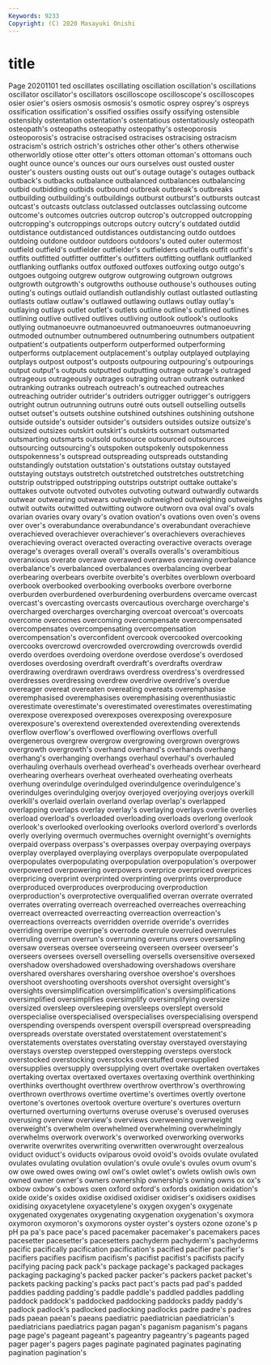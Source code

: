 ```yaml
---
Keywords: 9233
Copyright: (C) 2020 Masayuki Onishi
---
```


# title
Page 20201101
ted oscillates oscillating oscillation oscillation's
oscillations oscillator oscillator's oscillators oscilloscope oscilloscope's oscilloscopes osier osier's osiers
osmosis osmosis's osmotic osprey osprey's ospreys ossification ossification's ossified ossifies
ossify ossifying ostensible ostensibly ostentation ostentation's ostentatious ostentatiously osteopath osteopath's
osteopaths osteopathy osteopathy's osteoporosis osteoporosis's ostracise ostracised ostracises ostracising ostracism
ostracism's ostrich ostrich's ostriches other other's others otherwise otherworldly otiose
otter otter's otters ottoman ottoman's ottomans ouch ought ounce ounce's
ounces our ours ourselves oust ousted ouster ouster's ousters ousting
ousts out out's outage outage's outages outback outback's outbacks outbalance
outbalanced outbalances outbalancing outbid outbidding outbids outbound outbreak outbreak's outbreaks
outbuilding outbuilding's outbuildings outburst outburst's outbursts outcast outcast's outcasts outclass
outclassed outclasses outclassing outcome outcome's outcomes outcries outcrop outcrop's outcropped
outcropping outcropping's outcroppings outcrops outcry outcry's outdated outdid outdistance outdistanced
outdistances outdistancing outdo outdoes outdoing outdone outdoor outdoors outdoors's outed
outer outermost outfield outfield's outfielder outfielder's outfielders outfields outfit outfit's
outfits outfitted outfitter outfitter's outfitters outfitting outflank outflanked outflanking outflanks
outfox outfoxed outfoxes outfoxing outgo outgo's outgoes outgoing outgrew outgrow
outgrowing outgrown outgrows outgrowth outgrowth's outgrowths outhouse outhouse's outhouses outing
outing's outings outlaid outlandish outlandishly outlast outlasted outlasting outlasts outlaw
outlaw's outlawed outlawing outlaws outlay outlay's outlaying outlays outlet outlet's
outlets outline outline's outlined outlines outlining outlive outlived outlives outliving
outlook outlook's outlooks outlying outmanoeuvre outmanoeuvred outmanoeuvres outmanoeuvring outmoded outnumber
outnumbered outnumbering outnumbers outpatient outpatient's outpatients outperform outperformed outperforming outperforms
outplacement outplacement's outplay outplayed outplaying outplays outpost outpost's outposts outpouring
outpouring's outpourings output output's outputs outputted outputting outrage outrage's outraged
outrageous outrageously outrages outraging outran outrank outranked outranking outranks outreach
outreach's outreached outreaches outreaching outrider outrider's outriders outrigger outrigger's outriggers
outright outrun outrunning outruns outré outs outsell outselling outsells outset
outset's outsets outshine outshined outshines outshining outshone outside outside's outsider
outsider's outsiders outsides outsize outsize's outsized outsizes outskirt outskirt's outskirts
outsmart outsmarted outsmarting outsmarts outsold outsource outsourced outsources outsourcing outsourcing's
outspoken outspokenly outspokenness outspokenness's outspread outspreading outspreads outstanding outstandingly outstation
outstation's outstations outstay outstayed outstaying outstays outstretch outstretched outstretches outstretching
outstrip outstripped outstripping outstrips outstript outtake outtake's outtakes outvote outvoted
outvotes outvoting outward outwardly outwards outwear outwearing outwears outweigh outweighed
outweighing outweighs outwit outwits outwitted outwitting outwore outworn ova oval
oval's ovals ovarian ovaries ovary ovary's ovation ovation's ovations oven
oven's ovens over over's overabundance overabundance's overabundant overachieve overachieved overachiever
overachiever's overachievers overachieves overachieving overact overacted overacting overactive overacts overage
overage's overages overall overall's overalls overalls's overambitious overanxious overate overawe
overawed overawes overawing overbalance overbalance's overbalanced overbalances overbalancing overbear overbearing
overbears overbite overbite's overbites overblown overboard overbook overbooked overbooking overbooks
overbore overborne overburden overburdened overburdening overburdens overcame overcast overcast's overcasting
overcasts overcautious overcharge overcharge's overcharged overcharges overcharging overcoat overcoat's overcoats
overcome overcomes overcoming overcompensate overcompensated overcompensates overcompensating overcompensation overcompensation's overconfident
overcook overcooked overcooking overcooks overcrowd overcrowded overcrowding overcrowds overdid overdo
overdoes overdoing overdone overdose overdose's overdosed overdoses overdosing overdraft overdraft's
overdrafts overdraw overdrawing overdrawn overdraws overdress overdress's overdressed overdresses overdressing
overdrew overdrive overdrive's overdue overeager overeat overeaten overeating overeats overemphasise
overemphasised overemphasises overemphasising overenthusiastic overestimate overestimate's overestimated overestimates overestimating overexpose
overexposed overexposes overexposing overexposure overexposure's overextend overextended overextending overextends overflow
overflow's overflowed overflowing overflows overfull overgenerous overgrew overgrow overgrowing overgrown
overgrows overgrowth overgrowth's overhand overhand's overhands overhang overhang's overhanging overhangs
overhaul overhaul's overhauled overhauling overhauls overhead overhead's overheads overhear overheard
overhearing overhears overheat overheated overheating overheats overhung overindulge overindulged overindulgence
overindulgence's overindulges overindulging overjoy overjoyed overjoying overjoys overkill overkill's overlaid
overlain overland overlap overlap's overlapped overlapping overlaps overlay overlay's overlaying
overlays overlie overlies overload overload's overloaded overloading overloads overlong overlook
overlook's overlooked overlooking overlooks overlord overlord's overlords overly overlying overmuch
overmuches overnight overnight's overnights overpaid overpass overpass's overpasses overpay overpaying
overpays overplay overplayed overplaying overplays overpopulate overpopulated overpopulates overpopulating overpopulation
overpopulation's overpower overpowered overpowering overpowers overprice overpriced overprices overpricing overprint
overprinted overprinting overprints overproduce overproduced overproduces overproducing overproduction overproduction's overprotective
overqualified overran overrate overrated overrates overrating overreach overreached overreaches overreaching
overreact overreacted overreacting overreaction overreaction's overreactions overreacts overridden override override's
overrides overriding overripe overripe's overrode overrule overruled overrules overruling overrun
overrun's overrunning overruns overs oversampling oversaw overseas oversee overseeing overseen
overseer overseer's overseers oversees oversell overselling oversells oversensitive oversexed overshadow
overshadowed overshadowing overshadows overshare overshared overshares oversharing overshoe overshoe's overshoes
overshoot overshooting overshoots overshot oversight oversight's oversights oversimplification oversimplification's oversimplifications
oversimplified oversimplifies oversimplify oversimplifying oversize oversized oversleep oversleeping oversleeps overslept
oversold overspecialise overspecialised overspecialises overspecialising overspend overspending overspends overspent overspill
overspread overspreading overspreads overstate overstated overstatement overstatement's overstatements overstates overstating
overstay overstayed overstaying overstays overstep overstepped overstepping oversteps overstock overstocked
overstocking overstocks overstuffed oversupplied oversupplies oversupply oversupplying overt overtake overtaken
overtakes overtaking overtax overtaxed overtaxes overtaxing overthink overthinking overthinks overthought
overthrew overthrow overthrow's overthrowing overthrown overthrows overtime overtime's overtimes overtly
overtone overtone's overtones overtook overture overture's overtures overturn overturned overturning
overturns overuse overuse's overused overuses overusing overview overview's overviews overweening
overweight overweight's overwhelm overwhelmed overwhelming overwhelmingly overwhelms overwork overwork's overworked
overworking overworks overwrite overwrites overwriting overwritten overwrought overzealous oviduct oviduct's
oviducts oviparous ovoid ovoid's ovoids ovulate ovulated ovulates ovulating ovulation
ovulation's ovule ovule's ovules ovum ovum's ow owe owed owes
owing owl owl's owlet owlet's owlets owlish owls own owned
owner owner's owners ownership ownership's owning owns ox ox's oxbow
oxbow's oxbows oxen oxford oxford's oxfords oxidation oxidation's oxide oxide's
oxides oxidise oxidised oxidiser oxidiser's oxidisers oxidises oxidising oxyacetylene oxyacetylene's
oxygen oxygen's oxygenate oxygenated oxygenates oxygenating oxygenation oxygenation's oxymora oxymoron
oxymoron's oxymorons oyster oyster's oysters ozone ozone's p pH pa
pa's pace pace's paced pacemaker pacemaker's pacemakers paces pacesetter pacesetter's
pacesetters pachyderm pachyderm's pachyderms pacific pacifically pacification pacification's pacified pacifier
pacifier's pacifiers pacifies pacifism pacifism's pacifist pacifist's pacifists pacify pacifying
pacing pack pack's package package's packaged packages packaging packaging's packed
packer packer's packers packet packet's packets packing packing's packs pact
pact's pacts pad pad's padded paddies padding padding's paddle paddle's
paddled paddles paddling paddock paddock's paddocked paddocking paddocks paddy paddy's
padlock padlock's padlocked padlocking padlocks padre padre's padres pads paean
paean's paeans paediatric paediatrician paediatrician's paediatricians paediatrics pagan pagan's paganism
paganism's pagans page page's pageant pageant's pageantry pageantry's pageants paged
pager pager's pagers pages paginate paginated paginates paginating pagination pagination's
